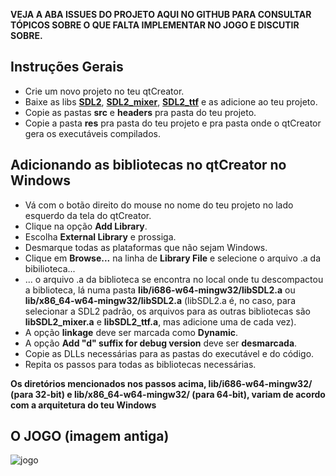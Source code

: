**VEJA A ABA ISSUES DO PROJETO AQUI NO GITHUB PARA CONSULTAR TÓPICOS SOBRE O QUE FALTA IMPLEMENTAR NO JOGO E DISCUTIR SOBRE.**

## Instruções Gerais
* Crie um novo projeto no teu qtCreator.
* Baixe as libs **[SDL2](https://www.libsdl.org/release/SDL2-devel-2.0.10-mingw.tar.gz)**, **[SDL2_mixer](https://www.libsdl.org/projects/SDL_mixer/release/SDL2_mixer-devel-2.0.4-mingw.tar.gz)**, **[SDL2_ttf](https://www.libsdl.org/projects/SDL_ttf/release/SDL2_ttf-devel-2.0.15-mingw.tar.gz)** e as adicione ao teu projeto.
* Copie as pastas **src** e **headers** pra pasta do teu projeto.
* Copie a pasta **res** pra pasta do teu projeto e pra pasta onde o qtCreator gera os executáveis compilados.

## Adicionando as bibliotecas no qtCreator no Windows
* Vá com o botão direito do mouse no nome do teu projeto no lado esquerdo da tela do qtCreator.
* Clique na opção **Add Library**.
* Escolha **External Library** e prossiga.
* Desmarque todas as plataformas que não sejam Windows.
* Clique em **Browse...** na linha de **Library File** e selecione o arquivo .a da bibilioteca...
* ... o arquivo .a da biblioteca se encontra no local onde tu descompactou a biblioteca, lá numa pasta **lib/i686-w64-mingw32/libSDL2.a** ou **lib/x86_64-w64-mingw32/libSDL2.a** (libSDL2.a é, no caso, para selecionar a SDL2 padrão, os arquivos para as outras bibliotecas são **libSDL2_mixer.a** e **libSDL2_ttf.a**, mas adicione uma de cada vez).
* A opção **linkage** deve ser marcada como **Dynamic**.
* A opção **Add "d" suffix for debug version** deve ser **desmarcada**.
* Copie as DLLs necessárias para as pastas do executável e do código.
* Repita os passos para todas as bibliotecas necessárias.

**Os diretórios mencionados nos passos acima, lib/i686-w64-mingw32/ (para 32-bit) e lib/x86_64-w64-mingw32/ (para 64-bit), variam de acordo com a arquitetura do teu Windows**

## O JOGO (imagem antiga)
![jogo](https://i.imgur.com/TLTTVZM.gif)
